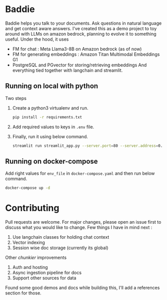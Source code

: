 # Baddie

Baddie helps you talk to your documents. Ask questions in natural language and get context aware answers. 
I've created this as a demo project to toy around with LLMs on amazon bedrock, planning to evolve it to something useful. Under the hood, it uses
- FM for chat : Meta Llama3-8B on Amazon bedrock (as of now)
- FM for generating embeddings : Amazon Titan Multimodal Embeddings G1
- PostgreSQL and PGvector for storing/retrieving embeddings
And everything tied together with langchain and streamlit.


## Running on local with python
Two steps
1. Create a python3 virtualenv and run.

    ```bash
    pip install -r requirements.txt
    ```
2. Add required values to keys in `.env` file.
3. Finally, run it using below command.

    ```bash
    streamlit run streamlit_app.py --server.port=80 --server.address=0.0.0.0
    ```

## Running on docker-compose
Add right values for `env_file` in `docker-compose.yaml` and then run below command.
```bash
docker-compose up -d
```


# Contributing
Pull requests are welcome. For major changes, please open an issue first to discuss what you would like to change.
Few things I have in mind next :
1. Use langchain classes for holding chat context 
2. Vector indexing
3. Session wise doc storage (currently its global)

Other _chunkier_ improvements 
1. Auth and hosting
2. Async ingestion pipeline for docs
3. Support other sources for data

Found some good demos and docs while building this, I'll add a references section for those.

